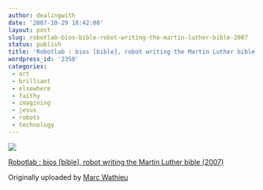 ```yaml
---
author: dealingwith
date: '2007-10-29 18:42:00'
layout: post
slug: robotlab-bios-bible-robot-writing-the-martin-luther-bible-2007
status: publish
title: 'Robotlab : bios [bible], robot writing the Martin Luther bible (2007)'
wordpress_id: '2350'
categories:
 - art
 - brilliant
 - elsewhere
 - faithy
 - imagining
 - jesus
 - robots
 - technology
---
```


[![][1]][2]

[Robotlab : bios [bible], robot writing the Martin Luther bible (2007)][3]

Originally uploaded by [Marc Wathieu][4]


   [1]: http://farm2.static.flickr.com/1236/1041341404_a7c3deaaac_m.jpg

   [2]: http://www.flickr.com/photos/marcwathieu/1041341404/ (photo sharing)

   [3]: http://www.flickr.com/photos/marcwathieu/1041341404/

   [4]: http://www.flickr.com/people/marcwathieu/


